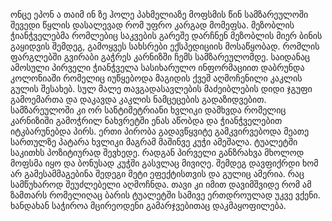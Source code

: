 ონცე ეპონ ა თაიმ ინ ზე ჰოლე პახმელიაზე მოფსმის წინ სამზარეულოში შევედი წყლის დასალევად რომ უფრო კარგად მომეფსა. მეზობლის ჭიანჭველებმა რომლებიც საკვების გარეშე დარჩნენ მეზობლის მიერ ბინის გაყიდვის შემდეგ, გამოყვეს სახსრები ექსპედიციის მოსაწყობად. რომლის ფარგლებში გვირაბი გაჭრეს კარნიზში ჩემს სამზარეულომდე. საიდანაც ამოსული პირველი ჭიანჭველა სასიხარულო ინფორმაციით დაბრუნდა კოლონიაში რომელიც იუწყებოდა მაგიდის ქვეშ აღმოჩენილი კაკლის გულის შესახებ. სულ მალე თავგადასავლების მაძეიბლების დიდი ჯგუფი გამოემართა და დაკავდა კაკლის ნამცეცების გადაზიდვებით. სამზარეულოში კი ორ სანტიმეტრიანი ხვლიკი დამხვდა რომელიც კარნიზიში გამოჭრილ ნახვრეტში ენას აწობდა და ჭიანჭველებით იტკბარუნებდა პირს. ერთი პირობა გადავწყვიტე გამკვირვებოდა მეათე სართულზე პატარა ხვლიკი მაგრამ მაშინვე კუჭი ამეშალა. ტუალეტში საკითხს პოზიტიურად შევხედე. რადგან პირველი განზრახვა მხოლოდ მოფსმა იყო და ბონუსად კუჭში გასვლაც მივიღე. შემდეგ დავფიქრდი ხომ არ გამესამმაგებინა შედეგი მეტი ეფექტისთვის და გულიც ამერია. რაც სამწუხაროდ შეუძლებელი აღმოჩნდა. თავი კი იმით დავიმშვიდე რომ ამ ზამთარს რომელიღაც ბარის ტუალეტში სამივე ერთდროულად უკვე ვქენი. ხანდახან საჭიროა მცირეოდენი გამარჯვებითაც დაკმაყოფილება.
